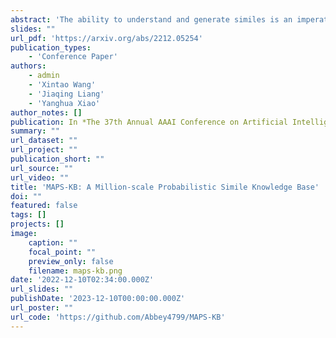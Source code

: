 ```yaml
---
abstract: 'The ability to understand and generate similes is an imperative step to realize human-level AI. However, there is still a considerable gap between machine intelligence and human cognition in similes, since deep models based on statistical distribution tend to favour high-frequency similes. Hence, a large-scale symbolic knowledge base of similes is required, as it contributes to the modeling of diverse yet unpopular similes while facilitating additional evaluation and reasoning. To bridge the gap, we propose a novel framework for large-scale simile knowledge base construction, as well as two probabilistic metrics which enable an improved understanding of simile phenomena in natural language. Overall, we construct MAPS-KB, a million-scale probabilistic simile knowledge base, covering 4.3 million triplets over 0.4 million terms from 70 GB corpora. We conduct sufficient experiments to justify the effectiveness and necessity of the methods of our framework. We also apply MAPS-KB on three downstream tasks to achieve state-of-the-art performance, further demonstrating the value of MAPS-KB.'
slides: ""
url_pdf: 'https://arxiv.org/abs/2212.05254'
publication_types:
    - 'Conference Paper'
authors:
    - admin
    - 'Xintao Wang'
    - 'Jiaqing Liang'
    - 'Yanghua Xiao'
author_notes: []
publication: In *The 37th Annual AAAI Conference on Artificial Intelligence (**AAAI 2023**)* 
summary: ""
url_dataset: ""
url_project: ""
publication_short: ""
url_source: ""
url_video: ""
title: 'MAPS-KB: A Million-scale Probabilistic Simile Knowledge Base'
doi: ""
featured: false
tags: []
projects: []
image:
    caption: ""
    focal_point: ""
    preview_only: false
    filename: maps-kb.png
date: '2022-12-10T02:34:00.000Z'
url_slides: ""
publishDate: '2023-12-10T00:00:00.000Z'
url_poster: ""
url_code: 'https://github.com/Abbey4799/MAPS-KB'
---
```

